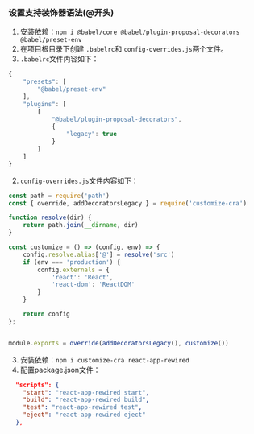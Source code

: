 ### 设置支持装饰器语法(@开头)
1.  安装依赖：`npm i @babel/core @babel/plugin-proposal-decorators @babel/preset-env` 
2.  在项目根目录下创建 `.babelrc`和 `config-overrides.js`两个文件。 
   1.  `.babelrc`文件内容如下： 
```javascript
{
    "presets": [
        "@babel/preset-env"
    ],
    "plugins": [
        [
            "@babel/plugin-proposal-decorators",
            {
                "legacy": true
            }
        ]
    ]
}
```

   2.  `config-overrides.js`文件内容如下： 
```javascript
const path = require('path')
const { override, addDecoratorsLegacy } = require('customize-cra')

function resolve(dir) {
    return path.join(__dirname, dir)
}

const customize = () => (config, env) => {
    config.resolve.alias['@'] = resolve('src')
    if (env === 'production') {
        config.externals = {
            'react': 'React',
            'react-dom': 'ReactDOM'
        }
    }

    return config
};


module.exports = override(addDecoratorsLegacy(), customize())
```

3.  安装依赖：`npm i customize-cra react-app-rewired` 
4.  配置package.json文件： 
```json
  "scripts": {
    "start": "react-app-rewired start",
    "build": "react-app-rewired build",
    "test": "react-app-rewired test",
    "eject": "react-app-rewired eject"
  },
```
 
